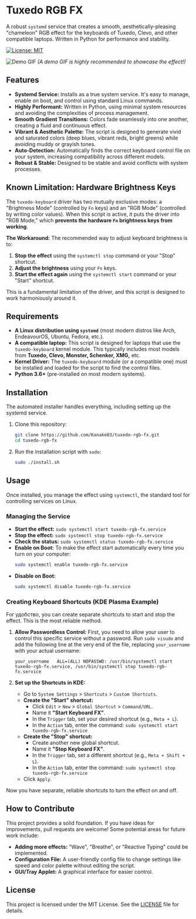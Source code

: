 # Tuxedo RGB FX

A robust `systemd` service that creates a smooth, aesthetically-pleasing "chameleon" RGB effect for the keyboards of Tuxedo, Clevo, and other compatible laptops. Written in Python for performance and stability.

[![License: MIT](https://img.shields.io/badge/License-MIT-yellow.svg)](https://opensource.org/licenses/MIT)

![Demo GIF](demo.gif)
*(A demo GIF is highly recommended to showcase the effect!)*

## Features

-   **Systemd Service:** Installs as a true system service. It's easy to manage, enable on boot, and control using standard Linux commands.
-   **Highly Performant:** Written in Python, using minimal system resources and avoiding the complexities of process management.
-   **Smooth Gradient Transitions:** Colors fade seamlessly into one another, creating a fluid and continuous effect.
-   **Vibrant & Aesthetic Palette:** The script is designed to generate vivid and saturated colors (deep blues, vibrant reds, bright greens) while avoiding muddy or grayish tones.
-   **Auto-Detection:** Automatically finds the correct keyboard control file on your system, increasing compatibility across different models.
-   **Robust & Stable:** Designed to be stable and avoid conflicts with system processes.

## Known Limitation: Hardware Brightness Keys

The `tuxedo-keyboard` driver has two mutually exclusive modes: a "Brightness Mode" (controlled by `Fn` keys) and an "RGB Mode" (controlled by writing color values). When this script is active, it puts the driver into "RGB Mode," which **prevents the hardware `Fn` brightness keys from working**.

**The Workaround:** The recommended way to adjust keyboard brightness is to:
1.  **Stop the effect** using the `systemctl stop` command or your "Stop" shortcut.
2.  **Adjust the brightness** using your `Fn` keys.
3.  **Start the effect again** using the `systemctl start` command or your "Start" shortcut.

This is a fundamental limitation of the driver, and this script is designed to work harmoniously around it.

## Requirements

-   **A Linux distribution using `systemd`** (most modern distros like Arch, EndeavourOS, Ubuntu, Fedora, etc.).
-   **A compatible laptop:** This script is designed for laptops that use the `tuxedo-keyboard` kernel module. This typically includes most models from **Tuxedo, Clevo, Monster, Schenker, XMG,** etc.
-   **Kernel Driver:** The `tuxedo-keyboard` module (or a compatible one) must be installed and loaded for the script to find the control files.
-   **Python 3.6+** (pre-installed on most modern systems).

## Installation

The automated installer handles everything, including setting up the systemd service.

1.  Clone this repository:
    ```bash
    git clone https://github.com/Kanake83/tuxedo-rgb-fx.git
    cd tuxedo-rgb-fx
    ```

2.  Run the installation script with `sudo`:
    ```bash
    sudo ./install.sh
    ```

## Usage

Once installed, you manage the effect using `systemctl`, the standard tool for controlling services on Linux.

### Managing the Service

-   **Start the effect:** `sudo systemctl start tuxedo-rgb-fx.service`
-   **Stop the effect:** `sudo systemctl stop tuxedo-rgb-fx.service`
-   **Check the status:** `sudo systemctl status tuxedo-rgb-fx.service`
-   **Enable on Boot:** To make the effect start automatically every time you turn on your computer:
    ```bash
    sudo systemctl enable tuxedo-rgb-fx.service
    ```
-   **Disable on Boot:**
    ```bash
    sudo systemctl disable tuxedo-rgb-fx.service
    ```

### Creating Keyboard Shortcuts (KDE Plasma Example)

For удобство, you can create separate shortcuts to start and stop the effect. This is the most reliable method.

1.  **Allow Passwordless Control:**
    First, you need to allow your user to control this specific service without a password. Run `sudo visudo` and add the following line at the very end of the file, replacing `your_username` with your actual username:
    ```
    your_username   ALL=(ALL) NOPASSWD: /usr/bin/systemctl start tuxedo-rgb-fx.service, /usr/bin/systemctl stop tuxedo-rgb-fx.service
    ```

2.  **Set up the Shortcuts in KDE:**
    -   Go to `System Settings` > `Shortcuts` > `Custom Shortcuts`.
    -   **Create the "Start" shortcut:**
        -   Click `Edit` > `New` > `Global Shortcut` > `Command/URL`.
        -   Name it **"Start Keyboard FX"**.
        -   In the `Trigger` tab, set your desired shortcut (e.g., `Meta + L`).
        -   In the `Action` tab, enter the command: `sudo systemctl start tuxedo-rgb-fx.service`
    -   **Create the "Stop" shortcut:**
        -   Create another new global shortcut.
        -   Name it **"Stop Keyboard FX"**.
        -   In the `Trigger` tab, set a different shortcut (e.g., `Meta + Shift + L`).
        -   In the `Action` tab, enter the command: `sudo systemctl stop tuxedo-rgb-fx.service`
    -   Click `Apply`.

Now you have separate, reliable shortcuts to turn the effect on and off.

## How to Contribute

This project provides a solid foundation. If you have ideas for improvements, pull requests are welcome! Some potential areas for future work include:
-   **Adding more effects:** "Wave", "Breathe", or "Reactive Typing" could be implemented.
-   **Configuration File:** A user-friendly config file to change settings like speed and color palette without editing the script.
-   **GUI/Tray Applet:** A graphical interface for easier control.

## License

This project is licensed under the MIT License. See the [LICENSE](LICENSE) file for details.
